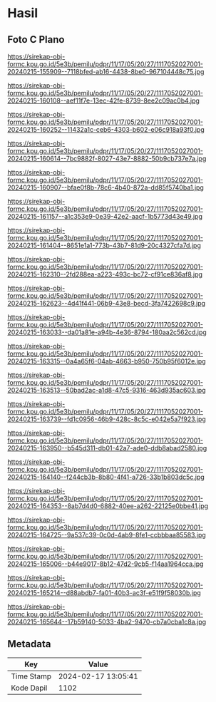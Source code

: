 # Hasil

## Foto C Plano

https://sirekap-obj-formc.kpu.go.id/5e3b/pemilu/pdpr/11/17/05/20/27/1117052027001-20240215-155909--7118bfed-ab16-4438-8be0-967104448c75.jpg

https://sirekap-obj-formc.kpu.go.id/5e3b/pemilu/pdpr/11/17/05/20/27/1117052027001-20240215-160108--aef11f7e-13ec-42fe-8739-8ee2c09ac0b4.jpg

https://sirekap-obj-formc.kpu.go.id/5e3b/pemilu/pdpr/11/17/05/20/27/1117052027001-20240215-160252--11432a1c-ceb6-4303-b602-e06c918a93f0.jpg

https://sirekap-obj-formc.kpu.go.id/5e3b/pemilu/pdpr/11/17/05/20/27/1117052027001-20240215-160614--7bc9882f-8027-43e7-8882-50b9cb737e7a.jpg

https://sirekap-obj-formc.kpu.go.id/5e3b/pemilu/pdpr/11/17/05/20/27/1117052027001-20240215-160907--bfae0f8b-78c6-4b40-872a-dd85f5740ba1.jpg

https://sirekap-obj-formc.kpu.go.id/5e3b/pemilu/pdpr/11/17/05/20/27/1117052027001-20240215-161157--a1c353e9-0e39-42e2-aacf-1b5773d43e49.jpg

https://sirekap-obj-formc.kpu.go.id/5e3b/pemilu/pdpr/11/17/05/20/27/1117052027001-20240215-161404--8651e1a1-773b-43b7-81d9-20c4327cfa7d.jpg

https://sirekap-obj-formc.kpu.go.id/5e3b/pemilu/pdpr/11/17/05/20/27/1117052027001-20240215-162310--2fd288ea-a223-493c-bc72-cf91ce836af8.jpg

https://sirekap-obj-formc.kpu.go.id/5e3b/pemilu/pdpr/11/17/05/20/27/1117052027001-20240215-162623--4d41f441-06b9-43e8-becd-3fa7422698c9.jpg

https://sirekap-obj-formc.kpu.go.id/5e3b/pemilu/pdpr/11/17/05/20/27/1117052027001-20240215-163033--da01a81e-a94b-4e36-8794-180aa2c562cd.jpg

https://sirekap-obj-formc.kpu.go.id/5e3b/pemilu/pdpr/11/17/05/20/27/1117052027001-20240215-163315--0a4a65f6-04ab-4663-b950-750b95f6012e.jpg

https://sirekap-obj-formc.kpu.go.id/5e3b/pemilu/pdpr/11/17/05/20/27/1117052027001-20240215-163513--50bad2ac-a1d8-47c5-9316-463d935ac603.jpg

https://sirekap-obj-formc.kpu.go.id/5e3b/pemilu/pdpr/11/17/05/20/27/1117052027001-20240215-163739--fd1c0956-46b9-428c-8c5c-e042e5a7f923.jpg

https://sirekap-obj-formc.kpu.go.id/5e3b/pemilu/pdpr/11/17/05/20/27/1117052027001-20240215-163950--b545d311-db01-42a7-ade0-ddb8abad2580.jpg

https://sirekap-obj-formc.kpu.go.id/5e3b/pemilu/pdpr/11/17/05/20/27/1117052027001-20240215-164140--f244cb3b-8b80-4f41-a726-33b1b803dc5c.jpg

https://sirekap-obj-formc.kpu.go.id/5e3b/pemilu/pdpr/11/17/05/20/27/1117052027001-20240215-164353--8ab7d4d0-6882-40ee-a262-22125e0bbe41.jpg

https://sirekap-obj-formc.kpu.go.id/5e3b/pemilu/pdpr/11/17/05/20/27/1117052027001-20240215-164725--9a537c39-0c0d-4ab9-8fe1-ccbbbaa85583.jpg

https://sirekap-obj-formc.kpu.go.id/5e3b/pemilu/pdpr/11/17/05/20/27/1117052027001-20240215-165006--b44e9017-8b12-47d2-9cb5-f14aa1964cca.jpg

https://sirekap-obj-formc.kpu.go.id/5e3b/pemilu/pdpr/11/17/05/20/27/1117052027001-20240215-165214--d88abdb7-fa01-40b3-ac3f-e51f9f58030b.jpg

https://sirekap-obj-formc.kpu.go.id/5e3b/pemilu/pdpr/11/17/05/20/27/1117052027001-20240215-165644--17b59140-5033-4ba2-9470-cb7a0cba1c8a.jpg


## Metadata

| Key        | Value               |
| ---------- | ------------------- |
| Time Stamp | 2024-02-17 13:05:41 |
| Kode Dapil | 1102                |



